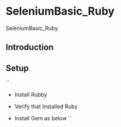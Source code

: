 # SeleniumBasic_Ruby
SeleniumBasic_Ruby

## Introduction


## Setup
``
- Install Rubby

- Verify that Installed Ruby

- Install Gem as below
``
